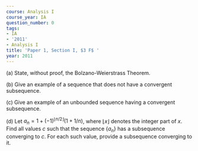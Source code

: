 ```yaml
---
course: Analysis I
course_year: IA
question_number: 0
tags:
- IA
- '2011'
- Analysis I
title: 'Paper 1, Section I, $3 F$ '
year: 2011
---
```




(a) State, without proof, the Bolzano-Weierstrass Theorem.

(b) Give an example of a sequence that does not have a convergent subsequence.

(c) Give an example of an unbounded sequence having a convergent subsequence.

(d) Let $a_{n}=1+(-1)^{\lfloor n / 2\rfloor}(1+1 / n)$, where $\lfloor x\rfloor$ denotes the integer part of $x$. Find all values $c$ such that the sequence $\left\{a_{n}\right\}$ has a subsequence converging to $c$. For each such value, provide a subsequence converging to it.